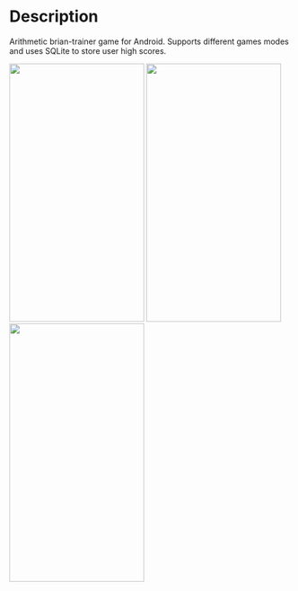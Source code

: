 # Description
Arithmetic brian-trainer game for Android. Supports different games modes and uses SQLite to store user high scores.

<img src=https://i.postimg.cc/TY5JwfSk/main-main-page.png width=240 height=460> <img src=https://i.postimg.cc/wv6pV9nH/addition-screen.png width=240 height=460> <img src=https://i.postimg.cc/g2ktNn2g/division-screen.png width=240 height=460>